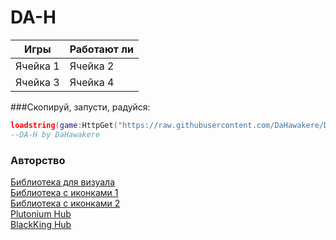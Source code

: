 # DA-H

| Игры        | Работают ли |
| ----------- | ----------- |
| Ячейка 1    | Ячейка 2    |
| Ячейка 3    | Ячейка 4    |

###Скопируй, запусти, радуйся:
```lua
loadstring(game:HttpGet("https://raw.githubusercontent.com/DaHawakere/DaScript/main/Experiences/loader.lua"))()
--DA-H by DaHawakere
```


### Авторство

[Библиотека для визуала](https://github.com/ActualMasterOogway)<br> 
[Библиотека с иконками 1](https://lucide.dev/icons/)<br> 
[Библиотека с иконками 2](https://phosphoricons.com/)<br> 
[Plutonium Hub](https://github.com/PawsThePaw)<br> 
[BlackKing Hub](https://github.com/KINGHUB01)
